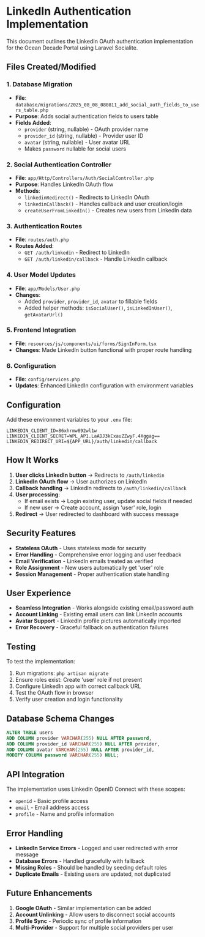 # LinkedIn Authentication Implementation

This document outlines the LinkedIn OAuth authentication implementation for the Ocean Decade Portal using Laravel Socialite.

## Files Created/Modified

### 1. Database Migration
- **File**: `database/migrations/2025_08_08_080811_add_social_auth_fields_to_users_table.php`
- **Purpose**: Adds social authentication fields to users table
- **Fields Added**:
  - `provider` (string, nullable) - OAuth provider name
  - `provider_id` (string, nullable) - Provider user ID
  - `avatar` (string, nullable) - User avatar URL
  - Makes `password` nullable for social users

### 2. Social Authentication Controller
- **File**: `app/Http/Controllers/Auth/SocialController.php`
- **Purpose**: Handles LinkedIn OAuth flow
- **Methods**:
  - `linkedinRedirect()` - Redirects to LinkedIn OAuth
  - `linkedinCallback()` - Handles callback and user creation/login
  - `createUserFromLinkedIn()` - Creates new users from LinkedIn data

### 3. Authentication Routes
- **File**: `routes/auth.php`
- **Routes Added**:
  - `GET /auth/linkedin` - Redirect to LinkedIn
  - `GET /auth/linkedin/callback` - Handle LinkedIn callback

### 4. User Model Updates
- **File**: `app/Models/User.php`
- **Changes**:
  - Added `provider`, `provider_id`, `avatar` to fillable fields
  - Added helper methods: `isSocialUser()`, `isLinkedInUser()`, `getAvatarUrl()`

### 5. Frontend Integration
- **File**: `resources/js/components/ui/forms/SignInForm.tsx`
- **Changes**: Made LinkedIn button functional with proper route handling

### 6. Configuration
- **File**: `config/services.php`
- **Updates**: Enhanced LinkedIn configuration with environment variables

## Configuration

Add these environment variables to your `.env` file:

```env
LINKEDIN_CLIENT_ID=86xhrmw892wl1w
LINKEDIN_CLIENT_SECRET=WPL_AP1.LaADJ3kCxauZZwyF.4Xggag==
LINKEDIN_REDIRECT_URI=${APP_URL}/auth/linkedin/callback
```

## How It Works

1. **User clicks LinkedIn button** → Redirects to `/auth/linkedin`
2. **LinkedIn OAuth flow** → User authorizes on LinkedIn
3. **Callback handling** → LinkedIn redirects to `/auth/linkedin/callback`
4. **User processing**:
   - If email exists → Login existing user, update social fields if needed
   - If new user → Create account, assign 'user' role, login
5. **Redirect** → User redirected to dashboard with success message

## Security Features

- **Stateless OAuth** - Uses stateless mode for security
- **Error Handling** - Comprehensive error logging and user feedback
- **Email Verification** - LinkedIn emails treated as verified
- **Role Assignment** - New users automatically get 'user' role
- **Session Management** - Proper authentication state handling

## User Experience

- **Seamless Integration** - Works alongside existing email/password auth
- **Account Linking** - Existing email users can link LinkedIn accounts
- **Avatar Support** - LinkedIn profile pictures automatically imported
- **Error Recovery** - Graceful fallback on authentication failures

## Testing

To test the implementation:

1. Run migrations: `php artisan migrate`
2. Ensure roles exist: Create 'user' role if not present
3. Configure LinkedIn app with correct callback URL
4. Test the OAuth flow in browser
5. Verify user creation and login functionality

## Database Schema Changes

```sql
ALTER TABLE users 
ADD COLUMN provider VARCHAR(255) NULL AFTER password,
ADD COLUMN provider_id VARCHAR(255) NULL AFTER provider,
ADD COLUMN avatar VARCHAR(255) NULL AFTER provider_id,
MODIFY COLUMN password VARCHAR(255) NULL;
```

## API Integration

The implementation uses LinkedIn OpenID Connect with these scopes:
- `openid` - Basic profile access
- `email` - Email address access
- `profile` - Name and profile information

## Error Handling

- **LinkedIn Service Errors** - Logged and user redirected with error message
- **Database Errors** - Handled gracefully with fallback
- **Missing Roles** - Should be handled by seeding default roles
- **Duplicate Emails** - Existing users are updated, not duplicated

## Future Enhancements

1. **Google OAuth** - Similar implementation can be added
2. **Account Unlinking** - Allow users to disconnect social accounts
3. **Profile Sync** - Periodic sync of profile information
4. **Multi-Provider** - Support for multiple social providers per user